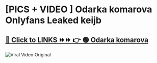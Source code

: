 
 # [PICS + VIDEO ] Odarka komarova Onlyfans Leaked keijb

## <h2><a href="https://clipsfans.com/Odarka_komarova&ref=git">🔗 Click to LINKS ⏩⏩ 👉 🟢 Odarka komarova </a></h2>

<a href="https://clipsfans.com/Odarka_komarova&ref=git" rel="nofollow" data-target="animated-image.originalLink"><img src="https://i.ibb.co.com/xMMVF88/686577567.gif" alt="Viral Video Original" style="max-width: 100%; display: inline-block;" data-target="animated-image.originalImage"></a>

